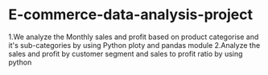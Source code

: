 # E-commerce-data-analysis-project

1.We analyze the Monthly sales and profit based on product categorise and it's sub-categories by using Python ploty and pandas module
2.Analyze the sales and profit by customer segment and sales to profit ratio by using python
